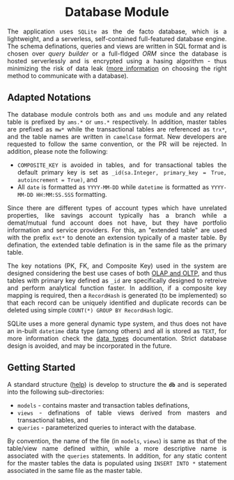 <h1 align = "center">Database Module</h1>

<div align = "justify">

The application uses `SQLite` as the de facto database, which is a lightweight, and a serverless, self-contained full-featured database engine. The schema definations, queries and views are written in SQL format and is chosen over _query builder_ or a full-fldged _ORM_ since the database is hosted serverlessly and is encrypted using a hasing algorithm - thus minimizing the risk of data leak ([more information](https://www.youtube.com/watch?v=x1fCJ7sUXCM) on choosing the right method to communicate with a database).

## Adapted Notations

The database module controls both `ams` and `ums` module and any related table is prefixed by `ams.*` or `ums.*` respectively. In addition, master tables are prefixed as `mw*` while the transactional tables are referenced as `trx*`, and the table names are written in `camelCase` format. New developers are requested to follow the same convention, or the PR will be rejected. In addition, please note the following:
  * `COMPOSITE_KEY` is avoided in tables, and for transactional tables the default primary key is set as `_id(sa.Integer, primary_key = True, autoincrement = True)`, and
  * All `date` is formatted as `YYYY-MM-DD` while `datetime` is formatted as `YYYY-MM-DD HH:MM:SS.SSS` formatting.

Since there are different types of account types which have unrelated properties, like savings account typically has a branch while a demat/mutual fund account does not have, but they have portfolio information and service providers. For this, an "extended table" are used with the prefix `ext*` to denote an extension typically of a master table. By defination, the extended table defination is in the same file as the primary table.

The key notations (PK, FK, and Composite Key) used in the system are designed considering the best use cases of both [OLAP and OLTP](https://www.youtube.com/watch?v=iw-5kFzIdgY), and thus tables with primary key defined as `_id` are specifically designed to retreive and perform analytical function faster. In addition, if a composite key mapping is required, then a `RecordHash` is generated (to be implemented) so that each record can be uniquely identified and duplicate records can be deleted using simple `COUNT(*) GROUP BY RecordHash` logic.

SQLite uses a more general dynamic type system, and thus does not have an in-built `datetime` data type (among others) and all is stored as `TEXT`, for more information check the [data types](https://www.sqlite.org/datatype3.html) documentation. Strict database design is avoided, and may be incorporated in the future.

## Getting Started

A standard structure ([help](https://www.geeksforgeeks.org/structure-of-database-management-system/)) is develop to structure the **`db`** and is seperated into the following sub-directories:
  * `models` - contains master and transaction tables definations,
  * `views` - definations of table views derived from masters and transactional tables, and
  * `queries` - parameterized queries to interact with the database.

By convention, the name of the file (in `models`, `views`) is same as that of the table/view name defined within, while a more descriptive name is associated with the `queries` statements. In addition, for any static content for the master tables the data is populated using `INSERT INTO *` statement associated in the same file as the master table.

</div>

